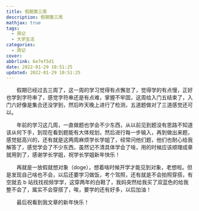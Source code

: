 ```yaml
---
title: 假期第三周
description: 假期第三周
mathjax: true
tags:
  - 周记
  - 大学生活
categories:
  - 周记
cover: 
abbrlink: 6e7ef5d1
date: 2022-01-29 10:51:25
updated: 2022-01-29 10:51:25
---
```


&emsp;&emsp;假期已经过去三周了，这一周的学习觉得有点懈怠了，觉得学的有点慢，正好也学到字符串了，感觉字符串还是有点难，掌握不牢固，这周给入门五结束了，入门六好像是集合还没学到，然后昨天晚上进行了检测，五道题做对了三道感觉还可以。

&emsp;&emsp;年前的学习这几周，一直做题也学会不少东西，从以前见到题没有思路不知道该从何下手，到现在看到题能有大体规划，然后进行每一步输入，再到做出来题，感觉挺高兴的，还有就是这两周麻烦学长学姐了，经常问他们题，他们也耐心给我解答了，感觉学会了不少东西，虽然记不清具体学会了啥，用的时候应该顺理成章就用到了，感谢学长学姐，祝学长学姐新年快乐！

&emsp;&emsp;再就是一放假就想对象（doge），想着啥时候开学才能见到对象，老想啦。但是发现自己啥也不会，以后还要学习做饭，考个驾照，还有就是不会拍照穿搭，有空就去 b 站找找视频学学，这穿两年的白鞋了，我妈突然给我买了双蓝色的给我整不会了，属实不会穿搭了，唉，要学的还有好多，以后加油！

&emsp;&emsp;最后祝看到我文章的新年快乐！
